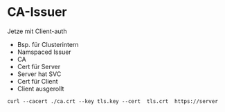 #  CA-Issuer

Jetze mit Client-auth

* Bsp. für Clusterintern
* Namspaced Issuer
* CA
* Cert für Server 
* Server hat SVC
* Cert für Client
* Client ausgerollt


~~~
curl --cacert ./ca.crt --key tls.key --cert  tls.crt  https://server 
~~~
